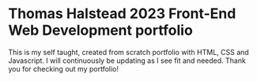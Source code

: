 # Thomas Halstead 2023 Front-End Web Development portfolio

This is my self taught, created from scratch portfolio with HTML, CSS and Javascript. I will continuously be updating as I see fit and needed. Thank you for checking out my portfolio!
